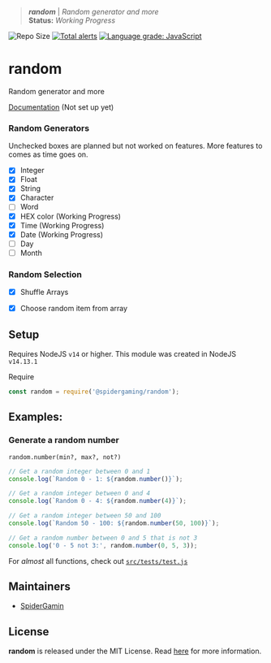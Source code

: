 > ***random*** | *Random generator and more*  
> **Status:** *Working Progress*

![Repo Size](https://img.shields.io/github/repo-size/spidergamin/random?style=flat-square)
[![Total alerts](https://img.shields.io/lgtm/alerts/g/SpiderGamin/random.svg?logo=lgtm&logoWidth=18&style=flat-square)](https://lgtm.com/projects/g/SpiderGamin/random/alerts/)
[![Language grade: JavaScript](https://img.shields.io/lgtm/grade/javascript/g/SpiderGamin/random.svg?logo=lgtm&logoWidth=18&style=flat-square)](https://lgtm.com/projects/g/SpiderGamin/random/context:javascript)

# random
Random generator and more

[Documentation]() (Not set up yet)


### Random Generators
Unchecked boxes are planned but not worked on features. More features to comes as time goes on.
- [x] Integer
- [x] Float
- [x] String
- [x] Character
- [ ] Word
- [x] HEX color (Working Progress)
- [x] Time (Working Progress)
- [x] Date (Working Progress)
- [ ] Day
- [ ] Month

### Random Selection
- [x] Shuffle Arrays
- [x] Choose random item from array


## Setup
Requires NodeJS `v14` or higher. This module was created in NodeJS `v14.13.1`

Require
```js
const random = require('@spidergaming/random');
```

## Examples:
### Generate a random number
`random.number(min?, max?, not?)`
```js
// Get a random integer between 0 and 1
console.log(`Random 0 - 1: ${random.number()}`);

// Get a random integer between 0 and 4
console.log(`Random 0 - 4: ${random.number(4)}`);

// Get a random integer between 50 and 100
console.log(`Random 50 - 100: ${random.number(50, 100)}`);

// Get a random number between 0 and 5 that is not 3
console.log('0 - 5 not 3:', random.number(0, 5, 3));
```

For _almost_ all functions, check out [`src/tests/test.js`](/src/tests/test.js)

## Maintainers
- [SpiderGamin](https://github.com/SpiderGamin/)


## License
**random** is released under the MIT License. Read [here](/LICENSE) for more information.
